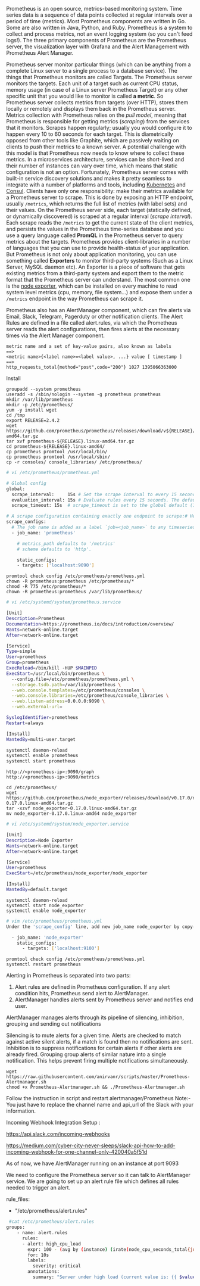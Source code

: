 Prometheus is an open source, metrics-based monitoring system.
Time series data is a sequence of data points collected at regular intervals over a period of time (metrics). Most Prometheus components are written in Go. Some are also written in Java, Python, and Ruby. Prometheus is a system to collect and process metrics, not an event logging system (so you can't feed logs!). The three primary components of Prometheus are the Prometheus server, the visualization layer with Grafana and the Alert Management with Prometheus Alert Manager.

Prometheus server monitor particular things (which can be anything from a complete Linux server to a single process to a database service). The things that Prometheus monitors are called Targets. The Prometheus server monitors the targets. Each unit of a target such as current CPU status, memory usage (in case of a Linux server Prometheus Target) or any other specific unit that you would like to monitor is called **a metric**. So Prometheus server collects metrics from targets (over HTTP), stores them locally or remotely and displays them back in the Prometheus server. Metrics collection with Prometheus relies on the _pull model_, meaning that Prometheus is responsible for getting metrics (_scraping_) from the services that it monitors. Scrapes happen regularly; usually you would configure it to happen every 10 to 60 seconds for each target. This is diametrically opposed from other tools like Graphite, which are passively waiting on clients to _push_ their metrics to a known server. A potential challenge with this model is that Prometheus now needs to know where to collect these metrics. In a microservices architecture, services can be short-lived and their number of instances can vary over time, which means that static configuration is not an option. Fortunately, Prometheus server comes with built-in service discovery solutions and makes it pretty seamless to integrate with a number of platforms and tools, including [Kubernetes](https://prometheus.io/docs/prometheus/latest/configuration/configuration/#<kubernetes_sd_config) and [Consul](https://prometheus.io/docs/prometheus/latest/configuration/configuration/#<consul_sd_config). Clients have only one responsibility: make their metrics available for a Prometheus server to scrape. This is done by exposing an HTTP endpoint, usually `/metrics`, which returns the full list of metrics (with label sets) and their values. On the Prometheus server side, each target (statically defined, or dynamically discovered) is scraped at a regular interval (_scrape interval_). Each scrape reads the `/metrics` to get the current state of the client metrics, and persists the values in the Prometheus time-series database and you use a query language called **PromQL** in the Prometheus server to query metrics about the targets. Prometheus provides client-libraries in a number of languages that you can use to provide health-status of your application. But Prometheus is not only about application monitoring, you can use something called **Exporters** to monitor third-party systems (Such as a Linux Server, MySQL daemon etc). An Exporter is a piece of software that gets existing metrics from a third-party system and export them to the metric format that the Prometheus server can understand. The most common one is the [node exporter](https://github.com/prometheus/node_exporter), which can be installed on every machine to read system level metrics (cpu, memory, file system…) and expose them under a `/metrics` endpoint in the way Prometheus can scrape it.

Prometheus also has an AlertManager component, which can fire alerts via Email, Slack, Telegram, Pagerduty or other notification clients. The Alert Rules are defined in a file called alert.rules, via which the Prometheus server reads the alert configurations, then fires alerts at the necessary times via the Alert Manager component.

```
metric name and a set of key-value pairs, also known as labels
==>
<metric name>{<label name>=<label value>, ...} value [ timestamp ]
==>
http_requests_total{method="post",code="200"} 1027 1395066363000
```
Install
```
groupadd --system prometheus
useradd -s /sbin/nologin --system -g prometheus prometheus
mkdir /var/lib/prometheus
mkdir -p /etc/prometheus/
yum -y install wget
cd /tmp
export RELEASE=2.4.2
wget https://github.com/prometheus/prometheus/releases/download/v${RELEASE}/prometheus-${RELEASE}.linux-amd64.tar.gz
tar xvf prometheus-${RELEASE}.linux-amd64.tar.gz
cd prometheus-${RELEASE}.linux-amd64/
cp prometheus promtool /usr/local/bin/
cp prometheus promtool /usr/local/sbin/
cp -r consoles/ console_libraries/ /etc/prometheus/
```

```bash
# vi /etc/prometheus/prometheus.yml

# Global config
global: 
  scrape_interval:     15s # Set the scrape interval to every 15 seconds. Default is every 1 minute.  
  evaluation_interval: 15s # Evaluate rules every 15 seconds. The default is every 1 minute.  
  scrape_timeout: 15s  # scrape_timeout is set to the global default (10s).

# A scrape configuration containing exactly one endpoint to scrape:# Here it's Prometheus itself.
scrape_configs:
  # The job name is added as a label `job=<job_name>` to any timeseries scraped from this config.
  - job_name: 'prometheus'

    # metrics_path defaults to '/metrics'
    # scheme defaults to 'http'.

    static_configs:
    - targets: ['localhost:9090']
```
```
promtool check config /etc/prometheus/prometheus.yml
chown -R prometheus:prometheus /etc/prometheus/*
chmod -R 775 /etc/prometheus/*
chown -R prometheus:prometheus /var/lib/prometheus/
```
```bash
# vi /etc/systemd/system/prometheus.service 

[Unit]
Description=Prometheus
Documentation=https://prometheus.io/docs/introduction/overview/
Wants=network-online.target
After=network-online.target

[Service]
Type=simple
User=prometheus
Group=prometheus
ExecReload=/bin/kill -HUP $MAINPID
ExecStart=/usr/local/bin/prometheus \
  --config.file=/etc/prometheus/prometheus.yml \
  --storage.tsdb.path=/var/lib/prometheus \
  --web.console.templates=/etc/prometheus/consoles \
  --web.console.libraries=/etc/prometheus/console_libraries \
  --web.listen-address=0.0.0.0:9090 \
  --web.external-url=

SyslogIdentifier=prometheus
Restart=always

[Install]
WantedBy=multi-user.target
```
```bash
systemctl daemon-reload
systemctl enable prometheus
systemctl start prometheus
```
```
http://<prometheus-ip>:9090/graph
http://<prometheus-ip>:9090/metrics
```

```
cd /etc/prometheus/
wget https://github.com/prometheus/node_exporter/releases/download/v0.17.0/node_exporter-0.17.0.linux-amd64.tar.gz
tar -xzvf node_exporter-0.17.0.linux-amd64.tar.gz
mv node_exporter-0.17.0.linux-amd64 node_exporter
```
```bash
# vi /etc/systemd/system/node_exporter.service

[Unit]
Description=Node Exporter
Wants=network-online.target
After=network-online.target

[Service]
User=prometheus
ExecStart=/etc/prometheus/node_exporter/node_exporter

[Install]
WantedBy=default.target
```
```
systemctl daemon-reload
systemctl start node_exporter
systemctl enable node_exporter
```

```bash
# vim /etc/prometheus/prometheus.yml
Under the 'scrape_config' line, add new job_name node_exporter by copy-pasting the configuration below.

  - job_name: 'node_exporter'  
    static_configs:  
      - targets: ['localhost:9100']
```
```
promtool check config /etc/prometheus/prometheus.yml
systemctl restart prometheus
```
Alerting in Prometheus is separated into two parts: 
1. Alert rules are defined in Prometheus configuration. If any alert condition hits, Prometheus send alert to AlertManager. 
2. AlertManager handles alerts sent by Prometheus server and notifies end user.

AlertManager manages alerts through its pipeline of silencing, inhibition, grouping and sending out notifications

Silencing is to mute alerts for a given time. Alerts are checked to match against active silent alerts, if a match is found then no notifications are sent. 
Inhibition is to suppress notifications for certain alerts if other alerts are already fired.
Grouping group alerts of similar nature into a single notification. This helps prevent firing multiple notifications simultaneously.
```
wget https://raw.githubusercontent.com/anirvanr/scripts/master/Prometheus-Alertmanager.sh
chmod +x Prometheus-Alertmanager.sh && ./Prometheus-Alertmanager.sh
```
Follow the instruction in script and restart alertmanager/Prometheus
Note:- You just have to replace the channel name and api_url of the Slack with your information.

Incoming Webhook Integration Setup :

https://api.slack.com/incoming-webhooks

https://medium.com/cyber-city-never-sleeps/slack-api-how-to-add-incoming-webhook-for-one-channel-only-420040a5f51d

As of now, we have AlertManager running on an instance at port 9093

We need to configure the Prometheus server so it can talk to AlertManager service. 
We are going to set up an alert rule file which defines all rules needed to trigger an alert.

rule_files:
   - "/etc/prometheus/alert.rules"

```bash
 #cat /etc/prometheus/alert.rules
groups:
    - name: alert.rules
      rules:
      - alert: high_cpu_load
        expr: 100 - (avg by (instance) (irate(node_cpu_seconds_total{job='node_exporter',mode="idle"}[5m])) * 100) > 75
        for: 10s
        labels:
          severity: critical
        annotations:
          summary: "Server under high load (current value is: {{ $value }})"
 ```
